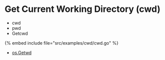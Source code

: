 # Get Current Working Directory (cwd)

* cwd
* pwd
* Getcwd

{% embed include file="src/examples/cwd/cwd.go" %}

* [os.Getwd](https://golang.org/pkg/os/#Getwd)


